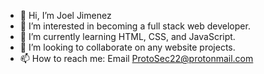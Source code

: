- 👋 Hi, I’m Joel Jimenez
- 👀 I’m interested in becoming a full stack web developer.
- 🌱 I’m currently learning HTML, CSS, and JavaScript.
- 💞️ I’m looking to collaborate on any website projects.
- 📫 How to reach me: Email ProtoSec22@protonmail.com

<!---
JayScrill/JayScrill is a ✨ special ✨ repository because its `README.md` (this file) appears on your GitHub profile.
You can click the Preview link to take a look at your changes.
--->

